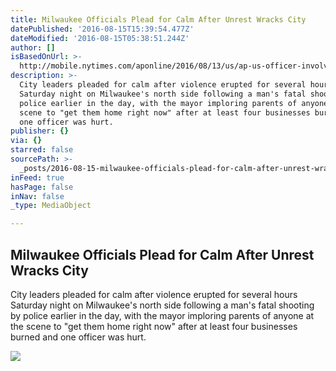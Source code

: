 ```yaml
---
title: Milwaukee Officials Plead for Calm After Unrest Wracks City
datePublished: '2016-08-15T15:39:54.477Z'
dateModified: '2016-08-15T05:38:51.244Z'
author: []
isBasedOnUrl: >-
  http://mobile.nytimes.com/aponline/2016/08/13/us/ap-us-officer-involved-shooting-milwaukee.html
description: >-
  City leaders pleaded for calm after violence erupted for several hours
  Saturday night on Milwaukee's north side following a man's fatal shooting by
  police earlier in the day, with the mayor imploring parents of anyone at the
  scene to "get them home right now" after at least four businesses burned and
  one officer was hurt.
publisher: {}
via: {}
starred: false
sourcePath: >-
  _posts/2016-08-15-milwaukee-officials-plead-for-calm-after-unrest-wracks-city.md
inFeed: true
hasPage: false
inNav: false
_type: MediaObject

---
```

<article style=""><h1>Milwaukee Officials Plead for Calm After Unrest Wracks City</h1><p>City leaders pleaded for calm after violence erupted for several hours Saturday night on Milwaukee's north side following a man's fatal shooting by police earlier in the day, with the mayor imploring parents of anyone at the scene to "get them home right now" after at least four businesses burned and one officer was hurt.</p><img src="https://cdn1.nyt.com/images/2016/08/13/us/13Milwaukee-wire/13Milwaukee-wire-thumbLarge.jpg" /></article>